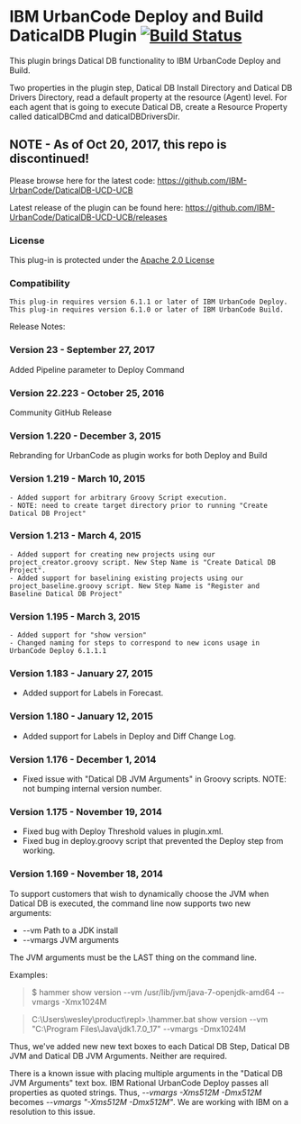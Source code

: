 IBM UrbanCode Deploy and Build DaticalDB Plugin [![Build Status](https://travis-ci.org/IBM-UrbanCode/DaticalDB-UCD-UCB.svg?branch=master)](https://travis-ci.org/IBM-UrbanCode/DaticalDB-UCD-UCB)
=================

This plugin brings Datical DB functionality to IBM UrbanCode Deploy and Build.

Two properties in the plugin step, Datical DB Install Directory and Datical DB Drivers Directory, read a default property at the resource (Agent) level. For each agent that is going to execute Datical DB, create a Resource Property called daticalDBCmd and daticalDBDriversDir.  

## NOTE - As of Oct 20, 2017, this repo is discontinued!
Please browse here for the latest code: https://github.com/IBM-UrbanCode/DaticalDB-UCD-UCB

Latest release of the plugin can be found here: https://github.com/IBM-UrbanCode/DaticalDB-UCD-UCB/releases

### License
This plug-in is protected under the [Apache 2.0 License](https://www.apache.org/licenses/LICENSE-2.0)

### Compatibility
	This plug-in requires version 6.1.1 or later of IBM UrbanCode Deploy.
    This plug-in requires version 6.1.0 or later of IBM UrbanCode Build.


Release Notes:

### Version 23 - September 27, 2017

Added Pipeline parameter to Deploy Command

### Version 22.223 - October 25, 2016

Community GitHub Release

### Version 1.220 - December 3, 2015

Rebranding for UrbanCode as plugin works for both Deploy and Build

### Version 1.219 - March 10, 2015

	- Added support for arbitrary Groovy Script execution.
	- NOTE: need to create target directory prior to running "Create Datical DB Project"

### Version 1.213 - March 4, 2015

	- Added support for creating new projects using our project_creator.groovy script. New Step Name is "Create Datical DB Project".
	- Added support for baselining existing projects using our project_baseline.groovy script. New Step Name is "Register and Baseline Datical DB Project"

### Version 1.195 - March 3, 2015

	- Added support for "show version"
	- Changed naming for steps to correspond to new icons usage in UrbanCode Deploy 6.1.1.1

### Version 1.183 - January 27, 2015

 - Added support for Labels in Forecast.

### Version 1.180 - January 12, 2015

 - Added support for Labels in Deploy and Diff Change Log.

### Version 1.176 - December 1, 2014

 - Fixed issue with "Datical DB JVM Arguments" in Groovy scripts. NOTE: not bumping internal version number.

### Version 1.175 - November 19, 2014

- Fixed bug with Deploy Threshold values in plugin.xml.
- Fixed bug in deploy.groovy script that prevented the Deploy step from working.

### Version 1.169 - November 18, 2014

To support customers that wish to dynamically choose the JVM when Datical DB is executed, the command line now supports two new arguments:

 - --vm Path to a JDK install
 - --vmargs JVM arguments

The JVM arguments must be the LAST thing on the command line.

Examples:
> $ hammer show version --vm /usr/lib/jvm/java-7-openjdk-amd64 --vmargs -Xmx1024M

> C:\Users\wesley\product\repl>.\hammer.bat show version --vm "C:\Program Files\Java\jdk1.7.0_17" --vmargs -Dmx1024M

Thus, we've added new new text boxes to each Datical DB Step, Datical DB JVM and Datical DB JVM Arguments. Neither are required.

There is a known issue with placing multiple arguments in the "Datical DB JVM Arguments" text box. IBM Rational UrbanCode Deploy passes all properties as quoted strings. Thus, *--vmargs -Xms512M -Dmx512M* becomes *--vmargs "-Xms512M -Dmx512M"*. We are working with IBM on a resolution to this issue.
